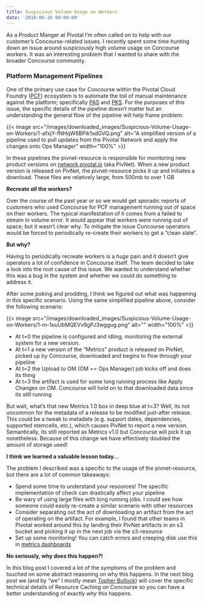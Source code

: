 ```yaml
---
title: Suspicious Volume Usage on Workers
date: '2018-08-10 00:00:00'
---
```


As a Product Manger at Pivotal I’m often called on to help with our customer’s Concourse-related issues. I recently spent some time hunting down an issue around suspiciously high volume usage on Concourse workers. It was an interesting problem that I wanted to share with the broader Concourse community.

### Platform Management Pipelines

One of the primary use case for Concourse within the Pivotal Cloud Foundry ([PCF](https://www.google.com/search?q=pivotal+cloud+foundry&oq=pivotal+cloud+fou&aqs=chrome.0.0j69i60l2j69i65l2j69i60.3685j0j7&sourceid=chrome&ie=UTF-8)) ecosystem is to automate the toil of manual maintenance against the platform; specifically [PAS](https://pivotal.io/platform/pivotal-application-service) and [PKS](https://pivotal.io/platform/pivotal-container-service). For the purposes of this issue, the specific details of the pipeline doesn’t matter but an understanding the general flow of the pipeline will help frame problem:

{{< image src="/images/downloaded_images/Suspicious-Volume-Usage-on-Workers/1-afxjY-fNHqW6BPik1xdGVQ.png" alt="A simplified version of a pipeline used to pull updates from the Pivotal Network and apply the changes onto Ops Manager" width="100%" >}}

In these pipelines the pivnet-resource is responsible for monitoring new product versions on [network.pivotal.io](https://network.pivotal.io/) (aka PivNet). When a new product version is released on PivNet, the pivnet-resource picks it up and initiates a download. These files are relatively large, from 500mb to over 1 GB

**Recreate _all_ the workers?**

Over the course of the past year or so we would get sporadic reports of customers who used Concourse for PCF management running out of space on their workers. The typical manifestation of it comes from a failed to stream in volume error. It would appear that workers were running out of space; but it wasn’t clear why. To mitigate the issue Concourse operators would be forced to periodically re-create their workers to get a “clean slate”.

**But why?**

Having to periodically recreate workers is a _huge_ pain and it doesn’t give operators a lot of confidence in Concourse itself. The team decided to take a look into the root cause of this issue. We wanted to understand whether this was a bug in the system and whether we could do something to address it.

After some poking and prodding, I think we figured out what was happening in this specific scenario. Using the same simplified pipeline above, consider the following scenario:

{{< image src="/images/downloaded_images/Suspicious-Volume-Usage-on-Workers/1-m-1ouUbMQEVv9gPJ3wggug.png" alt="" width="100%" >}}
- At t=0 the pipeline is configured and idling; monitoring the external system for a new version.
- At t=1 a new version of the “Metrics” product is released on PivNet, picked up by Concourse, downloaded and begins to flow through your pipeline
- At t=2 the Upload to OM (OM == Ops Manager) job kicks off and does its thing
- At t=3 the artifact is used for some long running process like Apply Changes on OM. Concourse will hold on to that downloaded data since its still running

But wait, what’s that new Metrics 1.0 box in deep blue at t=3? Well, its not uncommon for the metadata of a release to be modified just-after release. This could be a tweak to metadata (e.g. support dates, dependencies, supported stemcells, etc.), which causes PivNet to report a new version. Semantically, its still reported as Metrics v1.0 but Concourse will pick it up nonetheless. Because of this change we have effectively doubled the amount of storage used!

**I think we learned a valuable lesson today…**

The problem I described was a specific to the usage of the pivnet-resource, but there are a lot of common takeaways:

- Spend some time to understand your resources! The specific implementation of check can drastically affect your pipeline
- Be wary of using large files with long running jobs. I could see how someone could easily re-create a similar scenario with other resources
- Consider separating out the act of downloading an artifact from the act of operating on the artifact. For example, I found that other teams in Pivotal worked around this by landing their PivNet artifacts in an s3 bucket and picking it up in the next job via the s3-resource
- Set up some monitoring! You can catch errors and creeping disk use this in [metrics dashboards](https://metrics.concourse-ci.org/dashboard/db/concourse?refresh=1m&orgId=1)

**No seriously, why does this happen?!**

In this blog post I covered a lot of the symptoms of the problem and touched on some abstract reasoning on why this happens. In the next blog post we (and by “we” I mostly mean [Topher Bullock](https://medium.com/u/58876cdc2180)) will cover the specific technical details of Resource Caching on Concourse so you can have a better understanding of exactly _why_ this happens.

